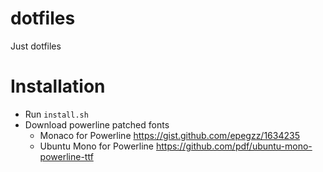 # dotfiles

Just dotfiles

# Installation
- Run `install.sh`
- Download powerline patched fonts
  - Monaco for Powerline https://gist.github.com/epegzz/1634235
  - Ubuntu Mono for Powerline https://github.com/pdf/ubuntu-mono-powerline-ttf
